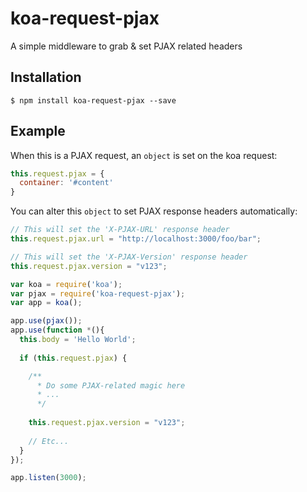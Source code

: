 # koa-request-pjax
A simple middleware to grab & set PJAX related headers

## Installation

```
$ npm install koa-request-pjax --save
```

## Example

When this is a PJAX request, an `object` is set on the koa request:

```js
this.request.pjax = {
  container: '#content'
}
```

You can alter this `object` to set PJAX response headers automatically:

```js
// This will set the 'X-PJAX-URL' response header
this.request.pjax.url = "http://localhost:3000/foo/bar";

// This will set the 'X-PJAX-Version' response header
this.request.pjax.version = "v123";
```

```js
var koa = require('koa');
var pjax = require('koa-request-pjax');
var app = koa();

app.use(pjax());
app.use(function *(){
  this.body = 'Hello World';
  
  if (this.request.pjax) {

    /**
      * Do some PJAX-related magic here
      * ...
      */
    
    this.request.pjax.version = "v123";
    
    // Etc...
  }
});

app.listen(3000);
```
